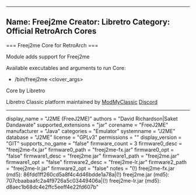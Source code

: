 -----------------------
Name: Freej2me
Creator: Libretro
Category: Official RetroArch Cores
-----------------------

=== Freej2me Core for RetroArch ===

Module adds support for Freej2me

Available executables and arguments to run Core:
- /bin/freej2me <rom> <clover_args>

Core by Libretro

Libretro Classic platform maintained by [ModMyClassic](https://modmyclassic.com) [Discord](https://discordapp.com/invite/8gygsrw)

-----------------------

display_name = "J2ME (FreeJ2ME)"
authors = "David Richardson|Saket Dandawate"
supported_extensions = "jar"
corename = "FreeJ2ME"
manufacturer = "Java"
categories = "Emulator"
systemname = "J2ME"
database = "J2ME"
license = "GPLv3"
permissions = ""
display_version = "GIT"
supports_no_game = "false"
firmware_count = 3
firmware0_desc = "freej2me-fx.jar"
firmware0_path = "freej2me-fx.jar"
firmware0_opt = "false"
firmware1_desc = "freej2me.jar"
firmware1_path = "freej2me.jar"
firmware1_opt = "false"
firmware2_desc = "freej2me-lr.jar"
firmware2_path = "freej2me-lr.jar"
firmware2_opt = "false"
notes = "(!) freej2me-fx.jar (md5): 86fdd1ff260cd5a8f4c4d46bdde1a78a|(!) freej2me.jar (md5): 707cbaabaafc2a4f9726a5c03449406a|(!) freej2me-lr.jar (md5): d8aec1b68dc4e2ffc5eeff4e22fd607b"
